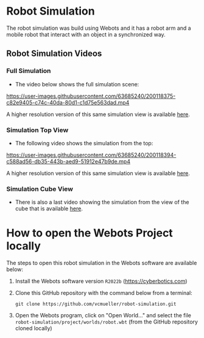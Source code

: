 # Robot Simulation

The robot simulation was build using Webots and it has a robot arm and a mobile robot that interact with an object in a synchronized way.


## Robot Simulation Videos
 
### Full Simulation

- The video below shows the full simulation scene:



https://user-images.githubusercontent.com/63685240/200118375-c82e9405-c74c-40da-80d1-c1d75e563dad.mp4


A higher resolution version of this same simulation view is available [here](SimulationVideos/Simulation_FullScene.mp4).


### Simulation Top View

- The following video shows the simulation from the top:
    
    

https://user-images.githubusercontent.com/63685240/200118394-c588ad56-db35-443b-aed9-51912e47b9de.mp4


A higher resolution version of this same simulation view is available [here](SimulationVideos/Simulation_TopScene.mp4).


### Simulation Cube View

- There is also a last video showing the simulation from the view of the cube that is available [here](SimulationVideos/Simulation_CubeView.mp4).

 
# How to open the Webots Project locally

The steps to open this robot simulation in the Webots software are available below:

1. Install the Webots software version `R2022b` (https://cyberbotics.com)
2. Clone this GitHub repository with the command below from a terminal:

    ```
    git clone https://github.com/vcmueller/robot-simulation.git
    ```

3. Open the Webots program, click on "Open World..." and select the file `robot-simulation/project/worlds/robot.wbt` (from the GitHub repository cloned locally)
